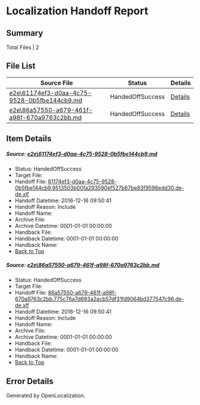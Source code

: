 # <a name='report-top'></a> Localization Handoff Report

## Summary
 Total Files | 2

## File List
 Source File | Status | Details 
 ----------- | ------ | ------- 
 [e2e\61174ef3-d0aa-4c75-9528-0b5fbe144cb9.md](https://github.com/OpenLocalizationTestOrg/ol-test0/blob/6b137c56b0fa765c9f934c9d2e9ee59a1c41a2c1/e2e/61174ef3-d0aa-4c75-9528-0b5fbe144cb9.md) | HandedOffSuccess | [Details](#6d7d280747ab9187110021dce8f1f1b8ec7c99762)
 [e2e\86a57550-a679-461f-a98f-670a9763c2bb.md](https://github.com/OpenLocalizationTestOrg/ol-test0/blob/6b137c56b0fa765c9f934c9d2e9ee59a1c41a2c1/e2e/86a57550-a679-461f-a98f-670a9763c2bb.md) | HandedOffSuccess | [Details](#8cd7d9a1fb4462c30383a5d334d4d813e93e17af3)

## Item Details
##### <a name='6d7d280747ab9187110021dce8f1f1b8ec7c99762'></a> Source: [e2e\61174ef3-d0aa-4c75-9528-0b5fbe144cb9.md](https://github.com/OpenLocalizationTestOrg/ol-test0/blob/6b137c56b0fa765c9f934c9d2e9ee59a1c41a2c1/e2e/61174ef3-d0aa-4c75-9528-0b5fbe144cb9.md)
* Status: HandedOffSuccess
* Target File: 
* Handoff File: [61174ef3-d0aa-4c75-9528-0b5fbe144cb9.9513503b00fa293590ef527b67be83f9598edd30.de-de.xlf](https://github.com/OpenLocalizationTestOrg/ol-test0-handoff/blob/d54547eaf9592b55758f103ab505398eddec8f58/ol-handoff/OpenLocalizationTestOrg/ol-test0-dede/xinjiang/ht/61174ef3-d0aa-4c75-9528-0b5fbe144cb9.9513503b00fa293590ef527b67be83f9598edd30.de-de.xlf)
* Handoff Datetime: 2016-12-16 09:50:41
* Handoff Reason: Include
* Handoff Name: 
* Archive File: 
* Archive Datetime: 0001-01-01 00:00:00
* Handback File: 
* Handback Datetime: 0001-01-01 00:00:00
* Handback Name: 
* [Back to Top](#report-top)

##### <a name='8cd7d9a1fb4462c30383a5d334d4d813e93e17af3'></a> Source: [e2e\86a57550-a679-461f-a98f-670a9763c2bb.md](https://github.com/OpenLocalizationTestOrg/ol-test0/blob/6b137c56b0fa765c9f934c9d2e9ee59a1c41a2c1/e2e/86a57550-a679-461f-a98f-670a9763c2bb.md)
* Status: HandedOffSuccess
* Target File: 
* Handoff File: [86a57550-a679-461f-a98f-670a9763c2bb.775c76a7d693a2acb57df31fd9064bd377547c96.de-de.xlf](https://github.com/OpenLocalizationTestOrg/ol-test0-handoff/blob/d54547eaf9592b55758f103ab505398eddec8f58/ol-handoff/OpenLocalizationTestOrg/ol-test0-dede/xinjiang/ht/86a57550-a679-461f-a98f-670a9763c2bb.775c76a7d693a2acb57df31fd9064bd377547c96.de-de.xlf)
* Handoff Datetime: 2016-12-16 09:50:41
* Handoff Reason: Include
* Handoff Name: 
* Archive File: 
* Archive Datetime: 0001-01-01 00:00:00
* Handback File: 
* Handback Datetime: 0001-01-01 00:00:00
* Handback Name: 
* [Back to Top](#report-top)


## Error Details

Generated by OpenLocalization.
